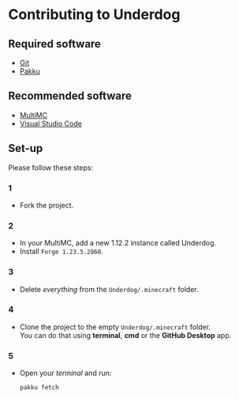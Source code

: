# Contributing to Underdog

## Required software

- [Git]
- [Pakku]

## Recommended software

- [MultiMC]
- [Visual Studio Code]


## Set-up

Please follow these steps:

### 1

- Fork the project.

### 2

- In your MultiMC, add a new 1.12.2 instance called Underdog.
- Install `Forge 1.23.5.2860`.

### 3

- Delete *everything* from the `Underdog/.minecraft` folder.

### 4

- Clone the project to the empty `Underdog/.minecraft` folder. \
You can do that using **terminal**, **cmd** or the **GitHub Desktop** app.

### 5

- Open your _terminal_ and run:
    ```
    pakku fetch
    ```

<!-- Links: -->
[MultiMC]: https://multimc.org/
[Visual Studio Code]: https://code.visualstudio.com/
[Git]: https://git-scm.com/
[Pakku]: https://github.com/juraj-hrivnak/Pakku
[ModpackDownloader]: https://github.com/Joshyx/ModpackDownloader
